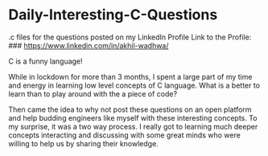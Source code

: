 # Daily-Interesting-C-Questions
.c files for the questions posted on my LinkedIn Profile
Link to the Profile: ### https://www.linkedin.com/in/akhil-wadhwa/

C is a funny language!

While in lockdown for more than 3 months, I spent a large part of my time and energy in learning low level concepts of C language. What is a better to learn than to play around with the a piece of code? 

Then came the idea to why not post these questions on an open platform and help budding engineers like myself with these interesting concepts. To my surprise, it was a two way process. I really got to learning much deeper concepts interacting and discussing with some great minds who were willing to help us by sharing their knowledge.
